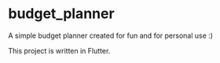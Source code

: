 # budget_planner

A simple budget planner created for fun and for personal use :)

This project is written in Flutter.

